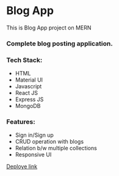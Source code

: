 # Blog App
This is Blog App project on MERN 

### Complete blog posting application.

### Tech Stack:
-  HTML 
- Material UI
- Javascript
- React JS 
- Express JS 
- MongoDB

### Features:
- Sign in/Sign up
- CRUD operation with blogs
- Relation b/w multiple collections
- Responsive UI


[Deploye link](https://blog-app-mern-tnxp.vercel.app/auth)

